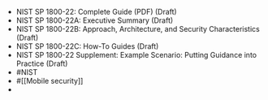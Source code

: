 - NIST SP 1800-22: Complete Guide (PDF) (Draft)
- NIST SP 1800-22A: Executive Summary (Draft)
- NIST SP 1800-22B: Approach, Architecture, and Security Characteristics (Draft)
- NIST SP 1800-22C: How-To Guides (Draft)
- NIST SP 1800-22 Supplement: Example Scenario: Putting Guidance into Practice (Draft)
- #NIST
- #[[Mobile security]]
-